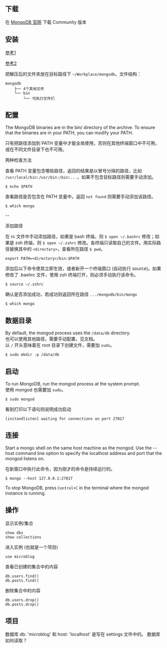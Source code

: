## 下载

在 [MongoDB 官网](https://www.mongodb.com/) 下载 Community 版本

## 安装

[参考1](https://docs.mongodb.com/manual/tutorial/install-mongodb-on-os-x/)

[参考2](http://www.runoob.com/mongodb/mongodb-osx-install.html)

把解压后的文件夹放在目标路径下 `~/Workplace/mongodb`。文件结构：

    mongodb
        ├── 4个其他文件
        └── bin
            └── 可执行文件们

## 配置

The MongoDB binaries are in the bin/ directory of the archive. To ensure that the binaries are in your PATH, you can modify your PATH. 

只有把路径添加到 PATH 变量中才能全局使用，否则在其他终端窗口中不可用，或在不同文件目录下也不可用。

两种检查方法

查看 PATH 变量包含哪些路径，返回的结果是以冒号分隔的路径，比如 `/usr/local/bin:/usr/bin:/bin:...`，如果不包含目标路径则需要手动添加。

    $ echo $PATH

查看路径是否包含在 PATH 变量中，返回 `not found` 则需要手动添加该路径。

    $ which mongo

--

添加路径

在 rc 文件中手动添加路径，如果是 bash 终端，则 `$ open ~/.bashrc` 修改；如果是 zsh 终端，则 `$ open ~/.zshrc` 修改。各终端只读取自己的文件。用实际路径替换其中的 `<directory>`，查看所在路径 `$ pwd`。

`export PATH=<directory>/bin:$PATH`

添加后以下命令使其立即生效，或者新开一个终端窗口 (自动执行 source)。如果修改了 .bashrc 文件，使用 zsh 终端打开，则必须手动执行该命令。

    $ source ~/.zshrc

确认是否添加成功，若成功则返回所在路径 `.../mongodb/bin/mongo`

    $ which mongo

## 数据目录

By default, the mongod process uses the `/data/db` directory.<br>
也可以使用其他路径，需要手动配置，见文档。<br>
以 `/` 开头意味着在 root 目录下创建文件，需要加 `sudo`。

    $ sudo mkdir -p /data/db

## 启动

To run MongoDB, run the mongod process at the system prompt.<br>
使用 mongod 也需要加 `sudo`。

    $ sudo mongod

看到打印以下语句则说明成功启动

`[initandlisten] waiting for connections on port 27017`

## 连接

Start a mongo shell on the same host machine as the mongod. Use the --host command line option to specify the localhost address and port that the mongod listens on.

在新窗口中执行此命令，因为刚才的命令是持续运行的。

    $ mongo --host 127.0.0.1:27017

To stop MongoDB, press `Control+C` in the terminal where the mongod instance is running.

## 操作

显示实例/集合

    show dbs
    show collections

进入实例 (也就是一个项目)

    use microblog

查看已创建的集合中的内容

    db.users.find()
    db.posts.find()

删除集合中的内容

    db.users.drop()
    db.posts.drop()

## 项目

数据库 db: 'microblog' 和 host: 'localhost' 是写在 settings 文件中的。
数据库如何读取？